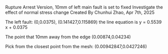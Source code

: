 Rupture Arrest Version, 10mm of left main fault is set to fixed
Investigate the effect of normal stress change
Created By Chunhui Zhao, Apr 7th, 2025

The left fault:
(0,0.0375), (0.141427,0.115869)
the line equation is y = 0.5539 x + 0.0375

The point that 10mm away from the edge (0.00874,0.04234)

Pick from the closest point from the mesh: (0.00942847,0.0427246)